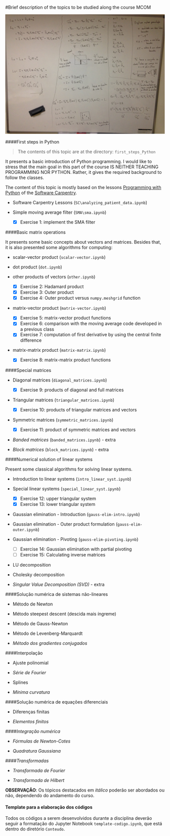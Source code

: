 #Brief description of the topics to be studied along the course MCOM

![](LU_decomposition_sketch.JPG)

####First steps in Python

> The contents of this topic are at the directory: `first_steps_Python`

It presents a basic introduction of Python programming. 
I would like to stress that the main goal in 
this part of the course IS NEITHER TEACHING PROGRAMMING NOR PYTHON.
Rather, it gives the required background to follow the classes.

The content of this topic is mostly based on the lessons
[Programming with Python](http://swcarpentry.github.io/python-novice-inflammation/)
of the [Software Carpentry](http://software-carpentry.org/).

* Software Carpentry Lessons (`SC\analyzing_patient_data.ipynb`)

* Simple moving average filter (`SMA\sma.ipynb`)

    - [x] Exercise 1: implement the SMA filter

####Basic matrix operations

It presents some basic concepts about vectors and matrices.
Besides that, it is also presented some algorithms for computing:

* scalar-vector product (`scalar-vector.ipynb`)

* dot product (`dot.ipynb`)

* other products of vectors (`other.ipynb`)

    - [x] Exercise 2: Hadamard product
    - [x] Exercise 3: Outer product
    - [x] Exercise 4: Outer product versus `numpy.meshgrid` function

* matrix-vector product (`matrix-vector.ipynb`)

    - [x] Exercise 5: matrix-vector product functions
    - [x] Exercise 6: comparison with the moving average code developed in a previous class
    - [x] Exercise 7: computation of first derivative by using the central finite difference

* matrix-matrix product (`matrix-matrix.ipynb`)

    - [x] Exercise 8: matrix-matrix product functions
    
####Special matrices
    
* Diagonal matrices (`diagonal_matrices.ipynb`)

    - [x] Exercise 9: products of diagonal and full matrices
    
* Triangular matrices (`triangular_matrices.ipynb`)

    - [x] Exercise 10: products of triangular matrices and vectors
    
* Symmetric matrices (`symmetric_matrices.ipynb`)

    - [x] Exercise 11: product of symmetric matrices and vectors
    
* *Banded matrices* (`banded_matrices.ipynb`) - extra

* *Block matrices*  (`block_matrices.ipynb`) - extra

####Numerical solution of linear systems

Present some classical algorithms for solving linear systems.

* Introduction to linear systems (`intro_linear_syst.ipynb`)

* Special linear systems (`special_linear_syst.ipynb`)

    - [x] Exercise 12: upper triangular system
    - [x] Exercise 13: lower triangular system

* Gaussian elimination - Introduction (`gauss-elim-intro.ipynb`)

* Gaussian elimination - Outer product formulation (`gauss-elim-outer.ipynb`)

* Gaussian elimination - Pivoting (`gauss-elim-pivoting.ipynb`)

    - [ ] Exercise 14: Gaussian elimination with partial pivoting
    - [ ] Exercise 15: Calculating inverse matrices

* LU decomposition

* Cholesky decomposition

* *Singular Value Decomposition (SVD)* - extra

####Solução numérica de sistemas não-lineares

* Método de Newton

* Método steepest descent (descida mais íngreme)

* Método de Gauss-Newton

* Método de Levenberg-Marquardt

* *Método dos gradientes conjugados*

####Interpolação

* Ajuste polinomial

* *Série de Fourier*

* Splines

* *Mínima curvatura*

####Solução numérica de equações diferenciais

* Diferenças finitas

* *Elementos finitos*

####*Integração numérica*

* *Fórmulas de Newton-Cotes*

* *Quadratura Gaussiana*

####*Transformadas*

* *Transformada de Fourier*

* *Transformada de Hilbert*

**OBSERVAÇÃO**: Os tópicos destacados em *itálico* poderão ser abordados ou não,
dependendo do andamento do curso.

#### Template para a elaboração dos códigos

Todos os códigos a serem desenvolvidos durante a disciplina deverão
seguir a formatação do Jupyter Notebook `template-codigo.ipynb`, que está
dentro do diretório `Conteudo`.